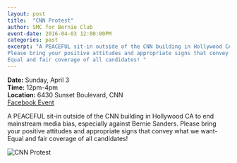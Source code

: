```yaml
---
layout: post
title:  "CNN Protest"
author: SMC for Bernie Club
event-date: 2016-04-03 12:00:00PM
categories: past
excerpt: "A PEACEFUL sit-in outside of the CNN building in Hollywood CA to end mainstream media bias, especially against Bernie Sanders.
Please bring your positive attitudes and appropriate signs that convey what we want-
Equal and fair coverage of all candidates! "
---
```


<div class="post-info">
<b>Date:</b>  Sunday, April 3 <br>
<b>Time:</b>  12pm-4pm <br>
<b>Location:</b>  6430 Sunset Boulevard, CNN <br>
<a href="https://www.facebook.com/events/1705170169697526/"> Facebook Event </a> 
</div>

A PEACEFUL sit-in outside of the CNN building in Hollywood CA to end mainstream media bias, especially against Bernie Sanders.
Please bring your positive attitudes and appropriate signs that convey what we want-
Equal and fair coverage of all candidates!

<img src="{{ site.baseurl }}/assets/imgs/bernie-cnn-protest.jpg" title="CNN Protest" class="image">
